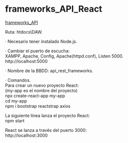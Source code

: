 # frameworks_API_React
  
[frameworks_API](https://github.com/LuisValles92/frameworks_API)  
  
Ruta: htdocs\DAW.  
  
· Necesario tener instalado Node.js.  
  
· Cambiar el puerto de escucha:  
XAMPP, Apache, Config, Apache(httpd.conf), Listen 5000.  
http://localhost:5000  
  
· Nombre de la BBDD: api_rest_frameworks.  
  
· Comandos.  
Para crear un nuevo proyecto React:  
(my-app es el nombre del proyecto)  
npx create-react-app my-app  
cd my-app  
npm i bootstrap reactstrap axios  
  
La siguiente línea lanza el proyecto React:  
npm start  
  
React se lanza a través del puerto 3000:  
http://localhost:3000  

